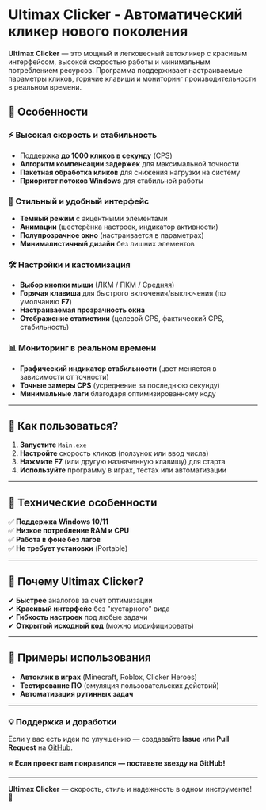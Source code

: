 # **Ultimax Clicker - Автоматический кликер нового поколения**  

**Ultimax Clicker** — это мощный и легковесный автокликер с красивым интерфейсом, высокой скоростью работы и минимальным потреблением ресурсов. Программа поддерживает настраиваемые параметры кликов, горячие клавиши и мониторинг производительности в реальном времени.  

## **🔹 Особенности**  

### **⚡ Высокая скорость и стабильность**  
- Поддержка **до 1000 кликов в секунду** (CPS)  
- **Алгоритм компенсации задержек** для максимальной точности  
- **Пакетная обработка кликов** для снижения нагрузки на систему  
- **Приоритет потоков Windows** для стабильной работы  

### **🎨 Стильный и удобный интерфейс**  
- **Темный режим** с акцентными элементами  
- **Анимации** (шестерёнка настроек, индикатор активности)  
- **Полупрозрачное окно** (настраивается в параметрах)  
- **Минималистичный дизайн** без лишних элементов  

### **🛠 Настройки и кастомизация**  
- **Выбор кнопки мыши** (ЛКМ / ПКМ / Средняя)  
- **Горячая клавиша** для быстрого включения/выключения (по умолчанию **F7**)  
- **Настраиваемая прозрачность окна**  
- **Отображение статистики** (целевой CPS, фактический CPS, стабильность)  

### **📊 Мониторинг в реальном времени**  
- **Графический индикатор стабильности** (цвет меняется в зависимости от точности)  
- **Точные замеры CPS** (усреднение за последнюю секунду)  
- **Минимальные лаги** благодаря оптимизированному коду  

---

## **🔹 Как пользоваться?**  
1. **Запустите** `Main.exe`  
2. **Настройте** скорость кликов (ползунок или ввод числа)  
3. **Нажмите F7** (или другую назначенную клавишу) для старта  
4. **Используйте** программу в играх, тестах или автоматизации  

---

## **🔹 Технические особенности**  
✅ **Поддержка Windows 10/11**  
✅ **Низкое потребление RAM и CPU**  
✅ **Работа в фоне без лагов**  
✅ **Не требует установки** (Portable)  

---

## **🔹 Почему Ultimax Clicker?**  
✔ **Быстрее** аналогов за счёт оптимизации  
✔ **Красивый интерфейс** без "кустарного" вида  
✔ **Гибкость настроек** под любые задачи  
✔ **Открытый исходный код** (можно модифицировать)  

---

## **📌 Примеры использования**  
- **Автоклик в играх** (Minecraft, Roblox, Clicker Heroes)  
- **Тестирование ПО** (эмуляция пользовательских действий)  
- **Автоматизация рутинных задач**  

---

### **💡 Поддержка и доработки**  
Если у вас есть идеи по улучшению — создавайте **Issue** или **Pull Request** на [GitHub](https://github.com/Nureeks/UltimaxClicker).  

**⭐ Если проект вам понравился — поставьте звезду на GitHub!**  

---

**Ultimax Clicker** — скорость, стиль и надежность в одном инструменте! 🚀
